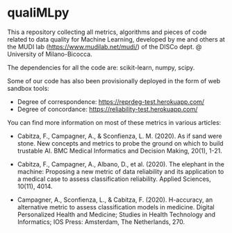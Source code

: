 # qualiMLpy
This a repository collecting all metrics, algorithms and pieces of code related to data quality
for Machine Learning, developed by me and others at the MUDI lab (https://www.mudilab.net/mudi/) of
the DISCo dept. @ University of Milano-Bicocca.

The dependencies for all the code are: scikit-learn, numpy, scipy.

Some of our code has also been provisionally deployed in the form of web sandbox tools:

- Degree of correspondence: https://reprdeg-test.herokuapp.com/
- Degree of concordance: https://reliability-test.herokuapp.com/

You can find more information on most of these metrics in various articles:

* Cabitza, F., Campagner, A., & Sconfienza, L. M. (2020).
As if sand were stone. New concepts and metrics to probe the ground on which to build trustable AI.
BMC Medical Informatics and Decision Making, 20(1), 1-21.

* Cabitza, F., Campagner, A., Albano, D., et al. (2020).
The elephant in the machine: Proposing a new metric of data reliability and its application to a medical case to assess classification reliability.
Applied Sciences, 10(11), 4014.

* Campagner, A., Sconfienza, L., & Cabitza, F. (2020).
H-accuracy, an alternative metric to assess classification models in medicine.
Digital Personalized Health and Medicine; Studies in Health Technology and Informatics; IOS Press: Amsterdam, The Netherlands, 270.

